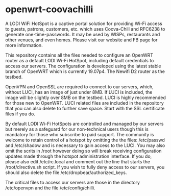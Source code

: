 # openwrt-coovachilli

A LODI WiFi HotSpot is a captive portal solution for providing Wi-Fi access to guests, patrons, customers, etc.
which uses Coova-Chill and RFC6238 to generate one-time-passwords. It may be used by WISPs, restaurants and 
other venues, and even homes. Please visit our website and FB page for more information.

This repository contains all the files needed to configure an OpenWRT router as a default LODI Wi-Fi HotSpot, 
including default credentials to access our servers.  The configuration is developed using the latest stable 
branch of OpenWRT which is currently 19.07p4.  The Newifi D2 router as the testbed.

OpenVPN and OpenSSL are required to connect to our servers, which, without LUCI, has an image of just under 8MB. 
If LUCI is included, the image will be slightly over 8MB on the testbed. LUCI is highly recommended for those 
new to OpenWRT. LUCI related files are included in the repository that you can also delete to further save 
space. Start with the SSL certificate files if you do.

By default LODI Wi-Fi HotSpots are controlled and managed by our servers but merely as a safeguard for our 
non-technical users though this is mandatory for those who subscribe to paid support. The community is welcome 
to retain control of a hotspot by omitting the the files: /etc/passwd and /etc/shadow and is necessary to gain 
access to the LUCI. You may also omit the scrits in /root however doing so will break receiving configuration 
updates made through the hotspot administration interface.  If you do, please also edit /etc/rc.local and 
comment out the line that starts the /root/directive.sh script.  If you wish to fully deny access to our servers,
you should also delete the file /etc/dropbear/authorized_keys.

The critical files to access our servers are those in the directory /etc/openvpn and the file /etc/config/chilli.  

